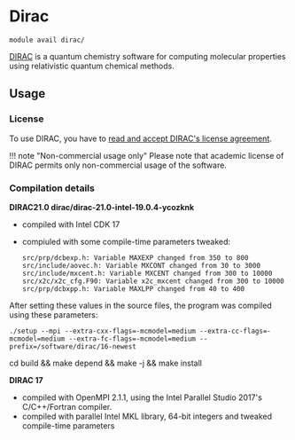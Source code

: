# Dirac

    module avail dirac/

[DIRAC](https://diracprogram.org/) is a quantum chemistry software for computing molecular properties using relativistic quantum chemical methods.

## Usage

### License

To use DIRAC, you have to [read and accept DIRAC's license agreement](https://perun.metacentrum.cz/meta/registrar/?locale=en&vo=meta&group=lic_dirac).  

!!! note "Non-commercial usage only"
    Please note that academic license of DIRAC permits only non-commercial usage of the software.

### Compilation details

**DIRAC21.0 dirac/dirac-21.0-intel-19.0.4-ycozknk**

- compiled with Intel CDK 17
- compiuled with some compile-time parameters tweaked:

    ```
    src/prp/dcbexp.h: Variable MAXEXP changed from 350 to 800
    src/include/aovec.h: Variable MXCONT changed from 30 to 3000
    src/include/mxcent.h: Variable MXCENT changed from 300 to 10000
    src/x2c/x2c_cfg.F90: Variable x2c_mxcent changed from 300 to 10000
    src/prp/dcbxpp.h: Variable MAXLPP changed from 40 to 400
    ```
 
After setting these values in the source files, the program was compiled using these parameters:

    ./setup --mpi --extra-cxx-flags=-mcmodel=medium --extra-cc-flags=-mcmodel=medium --extra-fc-flags=-mcmodel=medium --prefix=/software/dirac/16-newest
cd build && make depend && make -j && make install

**DIRAC 17**

- compiled with OpenMPI 2.1.1, using the Intel Parallel Studio 2017's C/C++/Fortran compiler.
- compiled with parallel Intel MKL library, 64-bit integers and tweaked compile-time parameters


